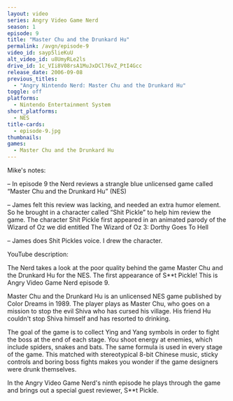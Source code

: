 ```yaml
---
layout: video
series: Angry Video Game Nerd
season: 1
episode: 9
title: "Master Chu and the Drunkard Hu"
permalink: /avgn/episode-9
video_id: sayp5lieKuU
alt_video_id: u8UmyRLe2ls
drive_id: 1c_VIi8V08rsA1MuJxDCl76vZ_PtI4Gcc
release_date: 2006-09-08
previous_titles:
  - "Angry Nintendo Nerd: Master Chu and the Drunkard Hu"
toggle: off
platforms:
  - Nintendo Entertainment System
short_platforms:
  - NES
title-cards:
  - episode-9.jpg
thumbnails:
games:
  - Master Chu and the Drunkard Hu
---
```


<p class="mikes-notes">Mike's notes:</p>

– In episode 9 the Nerd reviews a strangle blue unlicensed game called “Master Chu and the Drunkard Hu” (NES)

– James felt this review was lacking, and needed an extra humor element. So he brought in a character called “Shit Pickle” to help him review the game. The character Shit Pickle first appeared in an animated parody of the Wizard of Oz we did entitled The Wizard of Oz 3: Dorthy Goes To Hell

– James does Shit Pickles voice. I drew the character.

<p class="yt-description">YouTube description:</p>

The Nerd takes a look at the poor quality behind the game Master Chu and the Drunkard Hu for the NES. The first appearance of S**t Pickle! This is Angry Video Game Nerd episode 9. 

Master Chu and the Drunkard Hu is an unlicensed NES game published by Color Dreams in 1989. The player plays as Master Chu, who goes on a mission to stop the evil Shiva who has cursed his village. His friend Hu couldn't stop Shiva himself and has resorted to drinking. 

The goal of the game is to collect Ying and Yang symbols in order to fight the boss at the end of each stage. You shoot energy at enemies, which include spiders, snakes and bats. The same formula is used in every stage of the game. This matched with stereotypical 8-bit Chinese music, sticky controls and boring boss fights makes you wonder if the game designers were drunk themselves. 

In the Angry Video Game Nerd's ninth episode he plays through the game and brings out a special guest reviewer, S**t Pickle.